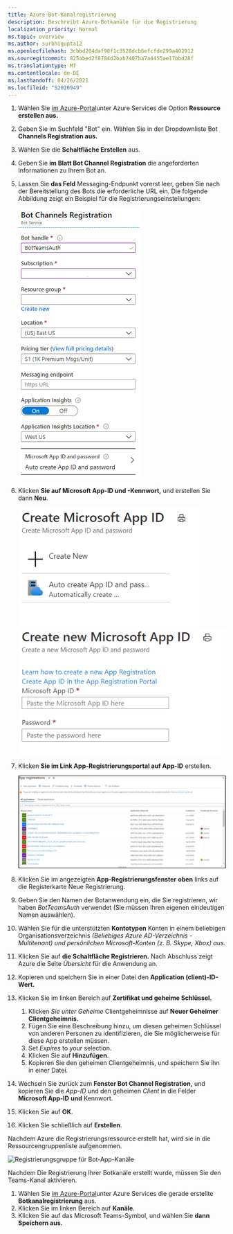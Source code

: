 ```yaml
---
title: Azure-Bot-Kanalregistrierung
description: Beschreibt Azure-Botkanäle für die Registrierung
localization_priority: Normal
ms.topic: overview
ms.author: surbhigupta12
ms.openlocfilehash: 3cbbd204daf98f1c3528dcb6efcfde299a402912
ms.sourcegitcommit: 825abed2f8784d2bab7407ba7a4455ae17bbd28f
ms.translationtype: MT
ms.contentlocale: de-DE
ms.lasthandoff: 04/26/2021
ms.locfileid: "52020949"
---
```

1. Wählen Sie [im Azure-Portal](https://ms.portal.azure.com/#home)unter Azure Services die Option **Ressource erstellen aus.**
1. Geben Sie im Suchfeld "Bot" ein. Wählen Sie in der Dropdownliste Bot **Channels Registration aus.**
1. Wählen Sie die **Schaltfläche Erstellen** aus.
1. Geben Sie **im Blatt Bot Channel Registration** die angeforderten Informationen zu Ihrem Bot an.
1. Lassen Sie **das Feld** Messaging-Endpunkt vorerst leer, geben Sie nach der Bereitstellung des Bots die erforderliche URL ein. Die folgende Abbildung zeigt ein Beispiel für die Registrierungseinstellungen:

    ![Registrierung von Bot-App-Kanälen](../../assets/images/authentication/auth-bot-channels-registration.png)

1. Klicken **Sie auf Microsoft App-ID und -Kennwort,** und erstellen Sie dann **Neu**.

    ![Erstellen der Microsoft App-ID ](../../assets/images/authentication/CreateMicrosoftAppID.png) ![ Erstellen einer neuen Microsoft App-ID](../../assets/images/authentication/CreateNewMicrosoftAppID.png)    

1. Klicken **Sie im Link App-Registrierungsportal auf App-ID** erstellen.

   ![App-Registrierungen](../../assets/images/authentication/AppRegistration.png)
   
1. Klicken Sie im angezeigten **App-Registrierungsfenster** **oben** links auf die Registerkarte Neue Registrierung.
1. Geben Sie den Namen der Botanwendung ein, die Sie registrieren, wir haben *BotTeamsAuth* verwendet (Sie müssen Ihren eigenen eindeutigen Namen auswählen).
1. Wählen Sie für die unterstützten **Kontotypen** Konten in einem beliebigen Organisationsverzeichnis *(Beliebiges Azure AD-Verzeichnis - Multitenant) und persönlichen Microsoft-Konten (z. B. Skype, Xbox) aus.*
1. Klicken Sie auf **die Schaltfläche Registrieren.** Nach Abschluss zeigt Azure die Seite *Übersicht* für die Anwendung an.
1. Kopieren und speichern Sie in einer Datei den **Application (client)-ID-Wert.**
1. Klicken Sie im linken Bereich auf **Zertifikat und geheime Schlüssel.**
    1. Klicken *Sie unter Geheime* Clientgeheimnisse auf **Neuer Geheimer Clientgeheimnis.**
    1. Fügen Sie eine Beschreibung hinzu, um diesen geheimen Schlüssel von anderen Personen zu identifizieren, die Sie möglicherweise für diese App erstellen müssen.
    1. Set *Expires* to your selection.
    1. Klicken Sie auf **Hinzufügen**.
    1. Kopieren Sie den geheimen Clientgeheimnis, und speichern Sie ihn in einer Datei.
1. Wechseln Sie zurück zum **Fenster Bot Channel Registration,** und kopieren Sie die *App-ID* und den geheimen *Client* in die Felder **Microsoft App-ID** **und** Kennwort.
1. Klicken Sie auf **OK**.
1. Klicken Sie schließlich auf **Erstellen**.

Nachdem Azure die Registrierungsressource erstellt hat, wird sie in die Ressourcengruppenliste aufgenommen.  

![Registrierungsgruppe für Bot-App-Kanäle](~/assets/images/authentication/auth-bot-channels-registration-group.PNG)

Nachdem Die Registrierung Ihrer Botkanäle erstellt wurde, müssen Sie den Teams-Kanal aktivieren.

1. Wählen Sie [im Azure-Portal](https://ms.portal.azure.com/#home)unter Azure Services die gerade erstellte **Botkanalregistrierung** aus.
1. Klicken Sie im linken Bereich auf **Kanäle**.
1. Klicken Sie auf das Microsoft Teams-Symbol, und wählen Sie **dann Speichern aus.**
